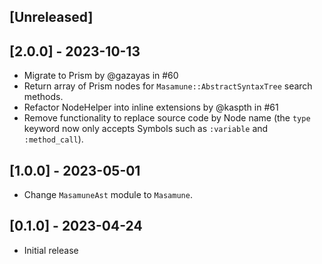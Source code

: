 ## [Unreleased]

## [2.0.0] - 2023-10-13

- Migrate to Prism by @gazayas in #60
- Return array of Prism nodes for `Masamune::AbstractSyntaxTree` search methods.
- Refactor NodeHelper into inline extensions by @kaspth in #61
- Remove functionality to replace source code by Node name (the `type` keyword now only accepts Symbols such as `:variable` and `:method_call`).

## [1.0.0] - 2023-05-01

- Change `MasamuneAst` module to `Masamune`.

## [0.1.0] - 2023-04-24

- Initial release
